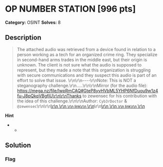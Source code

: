 # OP NUMBER STATION [996 pts]

**Category:** OSINT
**Solves:** 8

## Description
>The attached audio was retrieved from a device found in relation to a person working as a tech for an organized crime ring. They specialize in second-hand arms trades in the middle east, but their origin is unknown. The client is not sure what the audio is supposed to represent, but they made a note that this organization is struggling with secure communications and they suspect this audio is part of an effort to solve that issue. \r\n\r\n----\r\nNote: This is NOT a steganography challenge.\r\n.....\r\n\r\nMirror (for the audio file): https://mega.nz/file/lwpRmCAQ#GteP8yvHVbML5YHP6NfDuou9w1z4fu-J8pQkqVBgfiU\r\n\r\nThanks to zewensec for his contribution with the idea of this challenge.\r\n\r\nAuthor: `Cyb3rDoctor` & `@zewensec`\r\n\r\n<a class="btn btn-success btn-outlined" href="https://static.fword.tech/osint/Questions.txt" >\r\n    <i class="fas fa-download"></i>\r\n    <small>\r\n        link\r\n    </small>\r\n</a>\r\n<a class="btn btn-success btn-outlined" href="https://static.fword.tech/osint/audio.mp3" >\r\n    <i class="fas fa-download"></i>\r\n    <small>\r\n        link\r\n    </small>\r\n</a>

**Hint**
* -

## Solution

### Flag


